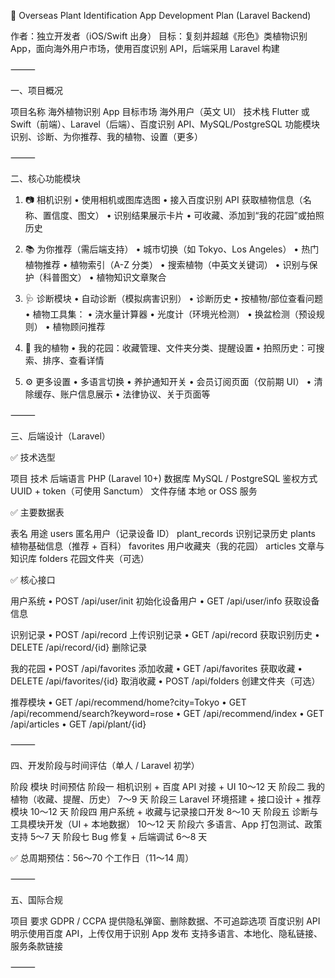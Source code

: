 🌿 Overseas Plant Identification App Development Plan (Laravel Backend)

作者：独立开发者（iOS/Swift 出身）
目标：复刻并超越《形色》类植物识别 App，面向海外用户市场，使用百度识别 API，后端采用 Laravel 构建

⸻

一、项目概况

项目名称	海外植物识别 App
目标市场	海外用户（英文 UI）
技术栈	Flutter 或 Swift（前端）、Laravel（后端）、百度识别 API、MySQL/PostgreSQL
功能模块	识别、诊断、为你推荐、我的植物、设置（更多）


⸻

二、核心功能模块

1. 📷 相机识别
	•	使用相机或图库选图
	•	接入百度识别 API 获取植物信息（名称、置信度、图文）
	•	识别结果展示卡片
	•	可收藏、添加到“我的花园”或拍照历史

2. 📚 为你推荐（需后端支持）
	•	城市切换（如 Tokyo、Los Angeles）
	•	热门植物推荐
	•	植物索引（A-Z 分类）
	•	搜索植物（中英文关键词）
	•	识别与保护（科普图文）
	•	植物知识文章聚合

3. 🩺 诊断模块
	•	自动诊断（模拟病害识别）
	•	诊断历史
	•	按植物/部位查看问题
	•	植物工具集：
	•	浇水量计算器
	•	光度计（环境光检测）
	•	换盆检测（预设规则）
	•	植物顾问推荐

4. 🌼 我的植物
	•	我的花园：收藏管理、文件夹分类、提醒设置
	•	拍照历史：可搜索、排序、查看详情

5. ⚙️ 更多设置
	•	多语言切换
	•	养护通知开关
	•	会员订阅页面（仅前期 UI）
	•	清除缓存、账户信息展示
	•	法律协议、关于页面等

⸻

三、后端设计（Laravel）

✅ 技术选型

项目	技术
后端语言	PHP (Laravel 10+)
数据库	MySQL / PostgreSQL
鉴权方式	UUID + token（可使用 Sanctum）
文件存储	本地 or OSS 服务

✅ 主要数据表

表名	用途
users	匿名用户（记录设备 ID）
plant_records	识别记录历史
plants	植物基础信息（推荐 + 百科）
favorites	用户收藏夹（我的花园）
articles	文章与知识库
folders	花园文件夹（可选）

✅ 核心接口

用户系统
	•	POST /api/user/init 初始化设备用户
	•	GET /api/user/info 获取设备信息

识别记录
	•	POST /api/record 上传识别记录
	•	GET /api/record 获取识别历史
	•	DELETE /api/record/{id} 删除记录

我的花园
	•	POST /api/favorites 添加收藏
	•	GET /api/favorites 获取收藏
	•	DELETE /api/favorites/{id} 取消收藏
	•	POST /api/folders 创建文件夹（可选）

推荐模块
	•	GET /api/recommend/home?city=Tokyo
	•	GET /api/recommend/search?keyword=rose
	•	GET /api/recommend/index
	•	GET /api/articles
	•	GET /api/plant/{id}

⸻

四、开发阶段与时间评估（单人 / Laravel 初学）

阶段	模块	时间预估
阶段一	相机识别 + 百度 API 对接 + UI	10～12 天
阶段二	我的植物（收藏、提醒、历史）	7～9 天
阶段三	Laravel 环境搭建 + 接口设计 + 推荐模块	10～12 天
阶段四	用户系统 + 收藏与记录接口开发	8～10 天
阶段五	诊断与工具模块开发（UI + 本地数据）	10～12 天
阶段六	多语言、App 打包测试、政策支持	5～7 天
阶段七	Bug 修复 + 后端调试	6～8 天

✅ 总周期预估：56～70 个工作日（11～14 周）

⸻

五、国际合规

项目	要求
GDPR / CCPA	提供隐私弹窗、删除数据、不可追踪选项
百度识别 API	明示使用百度 API，上传仅用于识别
App 发布	支持多语言、本地化、隐私链接、服务条款链接


⸻
